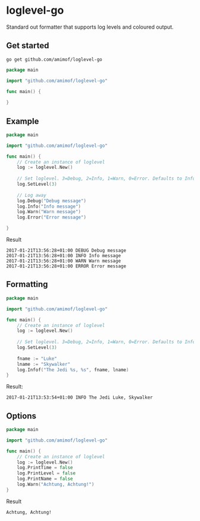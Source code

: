 # loglevel-go
Standard out formatter that supports log levels and coloured output. 

## Get started

`go get github.com/amimof/loglevel-go`

```go
package main

import "github.com/amimof/loglevel-go"

func main() {
    
}
```


## Example

```go
package main

import "github.com/amimof/loglevel-go"

func main() {
    // Create an instance of loglevel
    log := loglevel.New()
    
    // Set loglevel. 3=Debug, 2=Info, 1=Warn, 0=Error. Defaults to Info.
    log.SetLevel(3)
    
    // Log away
    log.Debug("Debug message")
    log.Info("Info message")
    log.Warn("Warn message")
    log.Error("Error message")

}
```

Result
```
2017-01-21T13:56:28+01:00 DEBUG Debug message
2017-01-21T13:56:28+01:00 INFO Info message
2017-01-21T13:56:28+01:00 WARN Warn message
2017-01-21T13:56:28+01:00 ERROR Error message
```

## Formatting 

```go
package main

import "github.com/amimof/loglevel-go"

func main() {
    // Create an instance of loglevel
    log := loglevel.New()
    
    // Set loglevel. 3=Debug, 2=Info, 1=Warn, 0=Error. Defaults to Info.
    log.SetLevel(3)
        
    fname := "Luke"
    lname := "Skywalker"
    log.Infof("The Jedi %s, %s", fname, lname)
}
```

Result:
```
2017-01-21T13:53:54+01:00 INFO The Jedi Luke, Skywalker
```

## Options

```go
package main

import "github.com/amimof/loglevel-go"

func main() {
    // Create an instance of loglevel
    log := loglevel.New()
    log.PrintTime = false
    log.PrintLevel = false
    log.PrintName = false
    log.Warn("Achtung, Achtung!")
}
```

Result
```
Achtung, Achtung!
```